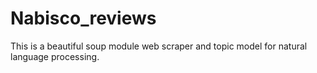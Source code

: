 # Nabisco_reviews
This is a beautiful soup module web scraper and topic model for natural language processing.
